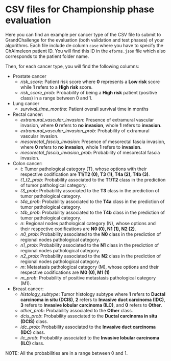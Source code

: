 # CSV files for Championship phase evaluation

Here you can find an example per cancer type of the CSV file to submit to GrandChallenge for the evaluation
(both validation and test phases) of your algorithms.
Each file include de column `case` where you have to specify the ChAImeleon patient ID. You will find this ID
in the `eforms.json` file which also corresponds to the patient folder name.

Then, for each cancer type, you will find the following columns:
* Prostate cancer
  * *risk_score*: Patient risk score where **0** represents a **Low risk** score while **1** refers to a **High risk** score.
  * *risk_score_prob*: Probability of being a **High risk** patient (positive class) in a range between 0 and 1.
* Lung cancer
  * *survival_time_months*: Patient overall survival time in months
* Rectal cancer:
  * *extramural_vascular_invasion*: Presence of extramural vascular invasion, where **0** refers to **no invasion**, whole **1** refers to **invasion**.
  * *extramural_vascular_invasion_prob*: Probability of extramural vascular invasion.
  * *mesorectal_fascia_invasion*: Presence of mesorectal fascia invasion, where **0** refers to **no invasion**, whole **1** refers to **invasion**.
  * *mesorectal_fascia_invasion_prob*: Probability of mesorectal fascia invasion.
* Colon cancer:
  * *t*: Tumor pathological category (T), whose options with their respective codification are **T1/T2 (0), T3 (1), T4a (2), T4b (3)**.
  * *t1_t2_prob*: Probability associated to the **T1/T2** class in the prediction of tumor pathological category.
  * *t3_prob*: Probability associated to the **T3** class in the prediction of tumor pathological category.
  * *t4a_prob*: Probability associated to the **T4a** class in the prediction of tumor pathological category.
  * *t4b_prob*: Probability associated to the **T4b** class in the prediction of tumor pathological category.
  * *n*: Regional nodes pathological category (N), whose options and their respective codifications are **N0 (0), N1 (1), N2 (2)**.
  * *n0_prob*: Probability associated to the **N0** class in the prediction of regional nodes pathological category.
  * *n1_prob*: Probability associated to the **N1** class in the prediction of regional nodes pathological category.
  * *n2_prob*: Probability associated to the **N2** class in the prediction of regional nodes pathological category.
  * *m*: Metastasis pathological category (M), whose options and their respective codifications are **M0 (0), M1 (1)**
  * *m_prob*: Probability of positive metastasis pathological category (M1).
* Breast cancer:
  * *histology_subtype*: Tumor histology subtype where **1** refers to **Ductal carcinoma in situ (DCIS)**, **2** refers to **Invasive duct carcinoma (IDC)**, **3** refers to **Invasive lobular carcinoma (ILC)**,  and **0** refers to **Other**.
  * *other_prob*: Probability associated to the **Other** class.
  * *dcis_prob*: Probability associated to the **Ductal carcinoma in situ (DCIS)** class.
  * *idc_prob*: Probability associated to the **Invasive duct carcinoma (IDC)** class.
  * *ilc_prob*: Probability associated to the **Invasive lobular carcinoma (ILC)** class.

NOTE: All the probabilities are in a range between 0 and 1.



